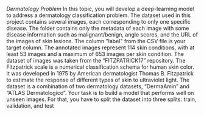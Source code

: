 *Dermatology Problem*
In this topic, you will develop a deep-learning model to address a dermatology classification 
problem. The dataset used in this project contains several images, each corresponding to only 
one specific disease. The folder contains only the metadata of each image with some disease 
information such as malignant/benign, angle scores, and the URL of the images of skin 
lesions. The column "label" from the CSV file is your target column. The annotated images 
represent 114 skin conditions, with at least 53 images and a maximum of 653 images per skin 
condition.
The dataset of images was taken from the “FITZPATRICK17” repository. The Fitzpatrick 
scale is a numerical classification schema for human skin color. It was developed in 1975 by 
American dermatologist Thomas B. Fitzpatrick to estimate the response of different types of 
skin to ultraviolet light. The dataset is a combination of two dermatology datasets, 
“DermaAmin” and “ATLAS Dermatologico”. Your task is to build a model that performs well 
on unseen images. For that, you have to split the dataset into three splits: train, validation, and 
test
